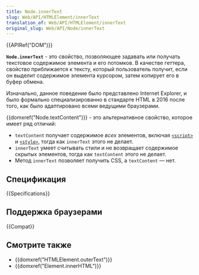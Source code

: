 ```yaml
---
title: Node.innerText
slug: Web/API/HTMLElement/innerText
translation_of: Web/API/HTMLElement/innerText
original_slug: Web/API/Node/innerText
---
```


{{APIRef("DOM")}}

**`Node.innerText`** - это свойство, позволяющее задавать или получать текстовое содержимое элемента и его потомков. В качестве геттера, свойство приближается к тексту, который пользователь получит, если он выделит содержимое элемента курсором, затем копирует его в буфер обмена.

Изначально, данное поведение было представлено Internet Explorer, и было формально специализированно в стандарте HTML в 2016 после того, как было адаптировано всеми ведущими браузерами.

{{domxref("Node.textContent")}} - это альтернативное свойство, которое имеет ряд отличий:

- `textContent` получает содержимое _всех_ элементов, включая [`<script>`](/ru/docs/Web/HTML/Element/script) и [`<style>`](/ru/docs/Web/HTML/Element/style), тогда как `innerText` этого не делает.
- `innerText` умеет считывать стили и не возвращает содержимое скрытых элементов, тогда как `textContent` этого не делает.
- Метод `innerText` позволяет получить CSS, а `textContent` — нет.

## Спецификация

{{Specifications}}

## Поддержка браузерами

{{Compat}}

## Смотрите также

- {{domxref("HTMLElement.outerText")}}
- {{domxref("Element.innerHTML")}}
